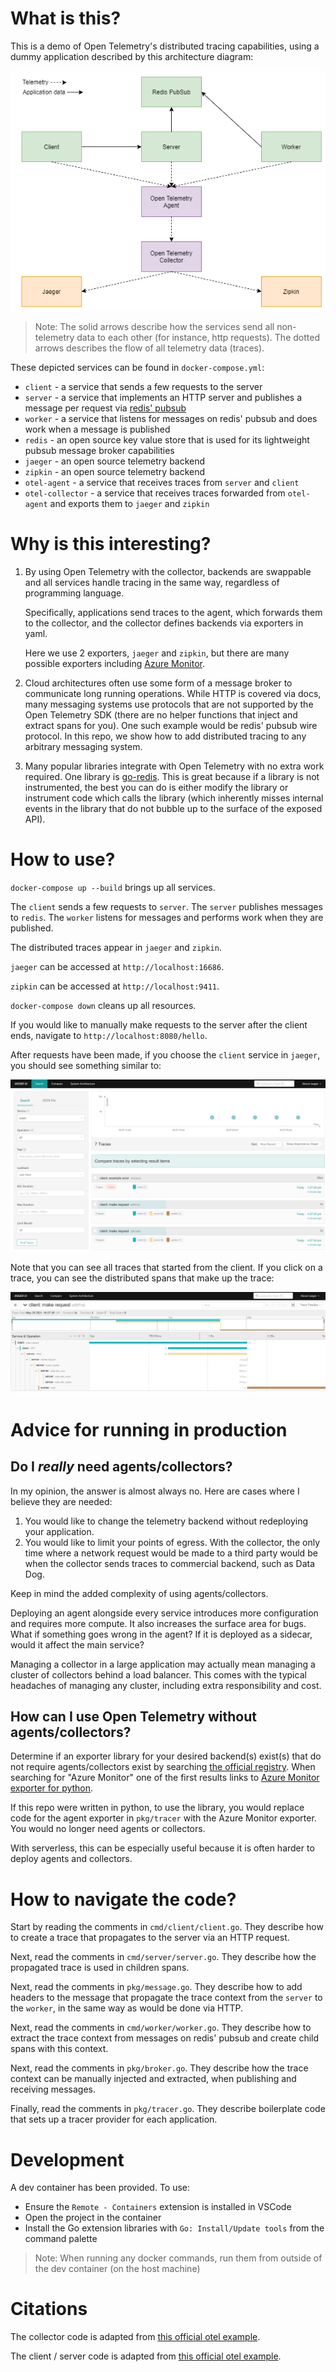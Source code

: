 # What is this?
This is a demo of Open Telemetry's distributed tracing capabilities, using
a dummy application described by this architecture diagram:

![Architecture](./docs/architecture.png)

> Note: The solid arrows describe how the services send all non-telemetry data
  to each other (for instance, http requests). The dotted arrows describes the
  flow of all telemetry data (traces).

These depicted services can be found in `docker-compose.yml`:
* `client` - a service that sends a few requests to the server
* `server` - a service that implements an HTTP server and publishes a message
  per request via [redis' pubsub](https://redis.io/topics/pubsub)
* `worker` - a service that listens for messages on redis' pubsub and
  does work when a message is published
* `redis` - an open source key value store that is used for its
  lightweight pubsub message broker capabilities
* `jaeger` - an open source telemetry backend
* `zipkin` - an open source telemetry backend
* `otel-agent` - a service that receives traces from `server` and `client`
* `otel-collector` - a service that receives traces forwarded from `otel-agent`
  and exports them to `jaeger` and `zipkin`

# Why is this interesting?
1. By using Open Telemetry with the collector, backends are swappable
   and all services handle tracing in the same way, regardless of programming
   language.

   Specifically, applications send traces to the agent, which forwards them to
   the collector, and the collector defines backends via exporters in yaml.

   Here we use 2 exporters, `jaeger` and `zipkin`, but there are many possible
   exporters including
   [Azure Monitor](https://github.com/open-telemetry/opentelemetry-collector-contrib/tree/main/exporter/azuremonitorexporter).

2. Cloud architectures often use some form of a message broker to communicate
   long running operations. While HTTP is covered via docs, many messaging
   systems use protocols that are not supported by the Open Telemetry SDK
   (there are no helper functions that inject and extract spans for you).
   One such example would be redis' pubsub wire protocol. In this repo, we show
   how to add distributed tracing to any arbitrary messaging system.

3. Many popular libraries integrate with Open Telemetry with no extra work
   required. One library is [go-redis](https://github.com/go-redis/redis). This
   is great because if a library is not instrumented, the best you can do is
   either modify the library or instrument code which calls the library (which
   inherently misses internal events in the library that do not bubble up to
   the surface of the exposed API).

# How to use?
`docker-compose up --build` brings up all services. 

The `client` sends a few requests to `server`. The `server` publishes messages
to `redis`. The `worker` listens for messages and performs work when they are
published.

The distributed traces appear in `jaeger` and `zipkin`.

`jaeger` can be accessed at `http://localhost:16686`.

`zipkin` can be accessed at `http://localhost:9411`.

`docker-compose down` cleans up all resources.

If you would like to manually make requests to the server after the client ends,
navigate to `http://localhost:8080/hello`.

After requests have been made, if you choose the `client` service in `jaeger`,
you should see something similar to:

![Overview](./docs/jaeger.png)

Note that you can see all traces that started from the client. If you click on
a trace, you can see the distributed spans that make up the trace:

![Spans](./docs/jaeger-span.png)

# Advice for running in production
## Do I *really* need agents/collectors?
In my opinion, the answer is almost always no. Here are cases where I believe
they are needed:
  1. You would like to change the telemetry backend without redeploying your
     application.
  2. You would like to limit your points of egress. With the collector,
     the only time where a network request would be made to a third party
     would be when the collector sends traces to commercial backend,
     such as Data Dog.

Keep in mind the added complexity of using agents/collectors.

Deploying an agent alongside every service introduces more configuration and
requires more compute. It also increases the surface area for bugs.
What if something goes wrong in the agent? If it is deployed as a sidecar,
would it affect the main service?

Managing a collector in a large application may actually mean managing a
cluster of collectors behind a load balancer. This comes with the typical
headaches of managing any cluster, including extra responsibility and cost.

## How can I use Open Telemetry without agents/collectors?
Determine if an exporter library for your desired backend(s) exist(s) that
do not require agents/collectors exist by searching
[the official registry](https://opentelemetry.io/registry/). When searching for
"Azure Monitor" one of the first results links to
[Azure Monitor exporter for python](https://github.com/microsoft/opentelemetry-azure-monitor-python).

If this repo were written in python, to use the library, you would replace code
for the agent exporter in `pkg/tracer` with the Azure Monitor exporter. You
would no longer need agents or collectors.

With serverless, this can be especially useful because it is often harder
to deploy agents and collectors.

# How to navigate the code?
Start by reading the comments in `cmd/client/client.go`.
They describe how to create a trace that propagates to the server via
an HTTP request.

Next, read the comments in `cmd/server/server.go`. They describe
how the propagated trace is used in children spans.

Next, read the comments in `pkg/message.go`. They describe how to
add headers to the message that propagate the trace context from the `server`
to the `worker`, in the same way as would be done via HTTP.

Next, read the comments in `cmd/worker/worker.go`. They describe how to
extract the trace context from messages on redis' pubsub and create child spans
with this context.

Next, read the comments in `pkg/broker.go`. They describe how the trace context
can be manually injected and extracted, when publishing and receiving messages.

Finally, read the comments in `pkg/tracer.go`. They describe boilerplate code
that sets up a tracer provider for each application.

# Development
A dev container has been provided. To use:
* Ensure the `Remote - Containers` extension is installed in VSCode
* Open the project in the container
* Install the Go extension libraries with `Go: Install/Update tools` from
  the command palette

> Note: When running any docker commands, run them from outside of the
dev container (on the host machine)

# Citations
The collector code is adapted from
[this official otel example](https://github.com/open-telemetry/opentelemetry-collector/tree/main/examples/demo).

The client / server code is adapted from 
[this official otel example](https://github.com/open-telemetry/opentelemetry-go-contrib/tree/main/instrumentation/net/http/otelhttp/example).
